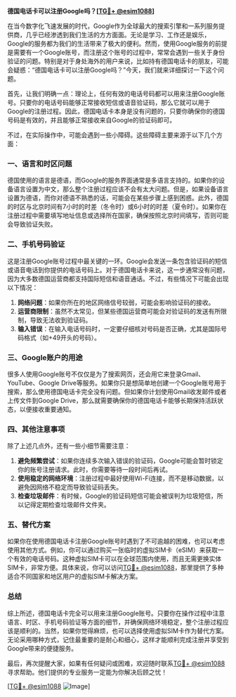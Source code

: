 **德国电话卡可以注册Google吗？[[TG💪+ @esim1088](https://t.me/s/esim1088)]**

在当今数字化飞速发展的时代，Google作为全球最大的搜索引擎和一系列服务提供商，几乎已经渗透到我们生活的方方面面。无论是学习、工作还是娱乐，Google的服务都为我们的生活带来了极大的便利。然而，使用Google服务的前提是需要有一个Google账号，而注册这个账号的过程中，常常会遇到一些关于身份验证的问题。特别是对于身处海外的用户来说，比如持有德国电话卡的朋友，可能会疑惑：“德国电话卡可以注册Google吗？”今天，我们就来详细探讨一下这个问题。

首先，让我们明确一点：理论上，任何有效的电话号码都可以用来注册Google账号。只要你的电话号码能够正常接收短信或语音验证码，那么它就可以用于Google的注册过程。因此，德国电话卡本身是没有问题的，只要你确保你的德国号码是有效的，并且能够正常接收来自Google的验证码即可。

不过，在实际操作中，可能会遇到一些小障碍。这些障碍主要来源于以下几个方面：

### **一、语言和时区问题**
德国使用的语言是德语，而Google的服务界面通常是多语言支持的。如果你的设备语言设置为中文，那么整个注册过程应该不会有太大问题。但是，如果设备语言设置为德语，而你对德语不熟悉的话，可能会在某些步骤上感到困惑。此外，德国的时区与北京时间有7小时的时差（冬令时）或6小时的时差（夏令时）。如果你在注册过程中需要填写地址信息或选择所在国家，确保按照北京时间填写，否则可能会导致验证失败。

### **二、手机号码验证**
这是注册Google账号过程中最关键的一环。Google会发送一条包含验证码的短信或语音电话到你提供的电话号码上。对于德国电话卡来说，这一步通常没有问题，因为大多数德国运营商都支持国际短信和语音通话。不过，有些情况下可能会出现以下情况：
1. **网络问题**：如果你所在的地区网络信号较弱，可能会影响验证码的接收。
2. **运营商限制**：虽然不太常见，但某些德国运营商可能会对验证码的发送有所限制，导致无法收到验证码。
3. **输入错误**：在输入电话号码时，一定要仔细核对号码是否正确，尤其是国际号码格式（如+49开头的号码）。

### **三、Google账户的用途**
很多人使用Google账号不仅仅是为了搜索网页，还会用它来登录Gmail、YouTube、Google Drive等服务。如果你只是想简单地创建一个Google账号用于搜索，那么使用德国电话卡完全没有问题。但如果你计划使用Gmail收发邮件或者上传文件到Google Drive，那么就需要确保你的德国电话卡能够长期保持活跃状态，以便接收重要通知。

### **四、其他注意事项**
除了上述几点外，还有一些小细节需要注意：
1. **避免频繁尝试**：如果你连续多次输入错误的验证码，Google可能会暂时锁定你的账号注册请求。此时，你需要等待一段时间后再试。
2. **使用稳定的网络环境**：注册过程中最好使用Wi-Fi连接，而不是移动数据，以避免因网络不稳定而导致验证码丢失。
3. **检查垃圾邮件**：有时候，Google的验证码短信可能会被误判为垃圾短信，所以记得定期检查垃圾邮件文件夹。

### **五、替代方案**
如果你在使用德国电话卡注册Google账号时遇到了不可逾越的困难，也可以考虑使用其他方式。例如，你可以通过购买一张临时的虚拟SIM卡（eSIM）来获取一个有效的电话号码。这种虚拟SIM卡可以在全球范围内使用，而且无需更换实体SIM卡，非常方便。具体来说，你可以访问[TG💪+ @esim1088](https://t.me/s/esim1088)，那里提供了多种适合不同国家和地区用户的虚拟SIM卡解决方案。

### **总结**
综上所述，德国电话卡完全可以用来注册Google账号。只要你在操作过程中注意语言、时区、手机号码验证等方面的细节，并确保网络环境稳定，整个注册过程应该是顺利的。当然，如果你觉得麻烦，也可以选择使用虚拟SIM卡作为替代方案。无论采用哪种方式，记住最重要的是耐心和细心，这样才能顺利完成注册并享受到Google带来的便捷服务。

最后，再次提醒大家，如果有任何疑问或困难，欢迎随时联系[TG💪+ @esim1088](https://t.me/s/esim1088)寻求帮助。他们提供的专业服务一定能为你解决后顾之忧！

[[TG💪+ @esim1088](https://t.me/s/esim1088) ![Image](https://i.postimg.cc/4NQfJmqS/Snipaste-2025-05-13-00-14-12.png)]